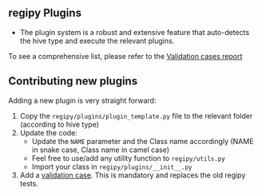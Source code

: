 ## regipy Plugins

* The plugin system is a robust and extensive feature that auto-detects the hive type and execute the relevant plugins.

To see a comprehensive list, please refer to the [Validation cases report](../validation/plugin_validation.md)

## Contributing new plugins
Adding a new plugin is very straight forward:
1. Copy the `regipy/plugins/plugin_template.py` file to the relevant folder (according to hive type)
2. Update the code:
   * Update the `NAME` parameter and the Class name accordingly (NAME in snake case, Class name in camel case)
   * Feel free to use/add any utility function to `regipy/utils.py` 
   * Import your class in `regipy/plugins/__init__.py`
3. Add a [validation case](../README.md#validation-cases). This is mandatory and replaces the old regipy tests.
